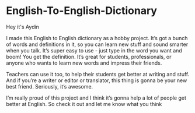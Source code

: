 # English-To-English-Dictionary
Hey it's Aydin

I made this English to English dictionary as a hobby project. It’s got a bunch of words and definitions in it, so you can learn new stuff and sound smarter when you talk. It’s super easy to use - just type in the word you want and boom! You get the definition. It’s great for students, professionals, or anyone who wants to learn new words and impress their friends.

Teachers can use it too, to help their students get better at writing and stuff. And if you’re a writer or editor or translator, this thing is gonna be your new best friend. Seriously, it’s awesome.

I’m really proud of this project and I think it’s gonna help a lot of people get better at English. So check it out and let me know what you think
